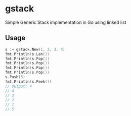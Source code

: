 # gstack
Simple Generic Stack implementation in Go using linked list

## Usage

```go
s := gstack.New(1, 2, 3, 4)
fmt.Println(s.Len())
fmt.Println(s.Pop())
fmt.Println(s.Pop())
fmt.Println(s.Pop())
fmt.Println(s.Pop())
s.Push(5)
fmt.Println(s.Peek())
// Output: 4
// 4
// 3
// 2
// 1
// 5
```

